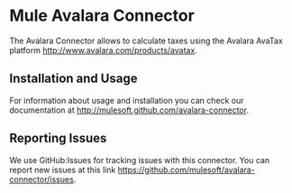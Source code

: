 Mule Avalara Connector
=========================

The Avalara Connector allows to calculate taxes using the Avalara AvaTax platform http://www.avalara.com/products/avatax. 

Installation and Usage
----------------------

For information about usage and installation you can check our documentation at http://mulesoft.github.com/avalara-connector.

Reporting Issues
----------------

We use GitHub:Issues for tracking issues with this connector. You can report new issues at this link https://github.com/mulesoft/avalara-connector/issues.